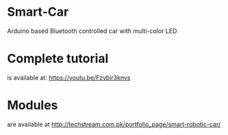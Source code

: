 # Smart-Car
Arduino based Bluetooth controlled car with multi-color LED

# Complete tutorial 
is available at: https://youtu.be/Fzvbir3knvs

# Modules
are available at http://techstream.com.pk/portfolio_page/smart-robotic-car/
